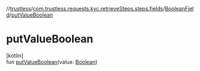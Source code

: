 //[trustless](../../../index.md)/[com.trustless.requests.kyc.retrieveSteps.steps.fields](../index.md)/[BooleanField](index.md)/[putValueBoolean](put-value-boolean.md)

# putValueBoolean

[kotlin]\
fun [putValueBoolean](put-value-boolean.md)(value: [Boolean](https://kotlinlang.org/api/latest/jvm/stdlib/kotlin/-boolean/index.html))
